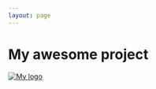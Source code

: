 ```yaml
---
layout: page
---
```


# My awesome project

[![My logo](https://farm8.staticflickr.com/7494/16149391137_d389b6aca7_b.jpg)](gvakak.com)

